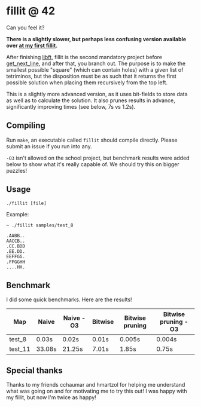 # fillit @ 42
Can you feel it?

**There is a slightly slower, but perhaps less confusing version available over
[at my first fillit](https://github.com/pbondoer/42-fillit).**

After finishing [libft](https://github.com/pbondoer/42-libft), fillit is the
second mandatory project before [get\_next\_line](https://github.com/pbondoer/get_next_line),
and after that, you branch out. The purpose is to make the
smallest possible "square" (which can contain holes) with a given list of
tetriminos, but the disposition must be as such that it returns the first
possible solution when placing them recursively from the top left.

This is a slightly more advanced version, as it uses bit-fields to store data as
well as to calculate the solution. It also prunes results in advance,
significantly improving times (see below, 7s vs 1.2s).

## Compiling
Run `make`, an executable called `fillit` should compile directly. Please submit
an issue if you run into any.

`-O3` isn't allowed on the school project, but benchmark results were added
below to show what it's really capable of. We should try this on bigger puzzles!

## Usage
`./fillit [file]`

Example:
```
~ ./fillit samples/test_8

.AABB..
AACCB..
.CC.BDD
.EE.DD.
EEFFGG.
.FFGGHH
....HH.
```

## Benchmark
I did some quick benchmarks. Here are the results!

| Map		| Naive		| Naive -O3	| Bitwise	| Bitwise pruning	| Bitwise pruning -O3	|
| --------- | --------- | --------- | --------- | ----------------- | --------------------- |
| test\_8	| 0.03s		| 0.02s		| 0.01s		| 0.005s			| 0.004s				|
| test\_11	| 33.08s	| 21.25s	| 7.01s		| 1.85s				| 0.75s					|

## Special thanks
Thanks to my friends cchaumar and hmartzol for helping me understand what was
going on and for motivating me to try this out! I was happy with my fillit, but
now I'm twice as happy!

